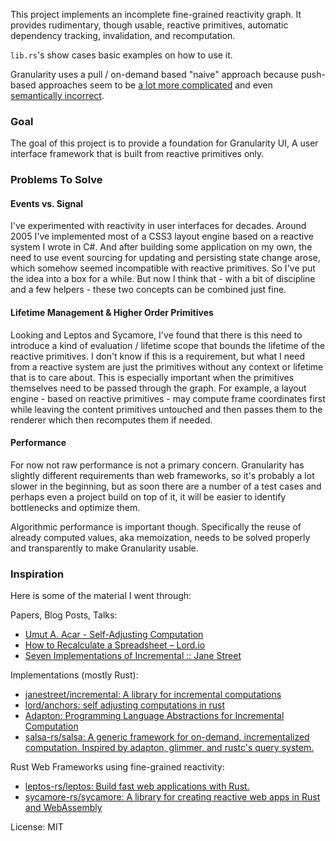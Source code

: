 This project implements an incomplete fine-grained reactivity graph. It provides rudimentary, though usable, reactive primitives, automatic dependency tracking, invalidation, and recomputation. 

`lib.rs`'s show cases basic examples on how to use it.

Granularity uses a pull / on-demand based "naive" approach because push-based approaches seem to be [a lot more complicated](https://www.janestreet.com/tech-talks/seven-implementations-of-incremental/) and even [semantically incorrect](https://github.com/salsa-rs/salsa/issues/41#issuecomment-589412839).

### Goal

The goal of this project is to provide a foundation for Granularity UI, A user interface framework that is built from reactive primitives only.

### Problems To Solve

#### Events vs. Signal

I've experimented with reactivity in user interfaces for decades. Around 2005 I've implemented most of a CSS3 layout engine based on a reactive system I wrote in C#. And after building some application on my own, the need to use event sourcing for updating and persisting state change arose, which somehow seemed incompatible with reactive primitives. So I've put the idea into a box for a while. But now I think that - with a bit of discipline and a few helpers - these two concepts can be combined just fine.

#### Lifetime Management & Higher Order Primitives

Looking and Leptos and Sycamore, I've found that there is this need to introduce a kind of evaluation / lifetime scope that bounds the lifetime of the reactive primitives. I don't know if this is a requirement, but what I need from a reactive system are just the primitives without any context or lifetime that is to care about. This is especially important when the primitives themselves need to be passed through the graph. For example, a layout engine - based on reactive primitives - may compute frame coordinates first while leaving the content primitives untouched and then passes them to the renderer which then recomputes them if needed.

#### Performance

For now not raw performance is not a primary concern. Granularity has slightly different requirements than web frameworks, so it's probably a lot slower in the beginning, but as soon there are a number of a test cases and perhaps even a project build on top of it, it will be easier to identify bottlenecks and optimize them.

Algorithmic performance is important though. Specifically the reuse of already computed values, aka memoization, needs to be solved properly and transparently to make Granularity usable.

### Inspiration

Here is some of the material I went through:

Papers, Blog Posts, Talks:

- [Umut A. Acar - Self-Adjusting Computation](https://www.umut-acar.org/self-adjusting-computation)
- [How to Recalculate a Spreadsheet – Lord.io](https://lord.io/spreadsheets/)
- [Seven Implementations of Incremental :: Jane Street](https://www.janestreet.com/tech-talks/seven-implementations-of-incremental/)

Implementations (mostly Rust):

- [janestreet/incremental: A library for incremental computations](https://github.com/janestreet/incremental)
- [lord/anchors: self adjusting computations in rust](https://github.com/lord/anchors)
- [Adapton: Programming Language Abstractions for Incremental Computation](http://adapton.org/)
- [salsa-rs/salsa: A generic framework for on-demand, incrementalized computation. Inspired by adapton, glimmer, and rustc's query system.](https://github.com/salsa-rs/salsa)

Rust Web Frameworks using fine-grained reactivity:

- [leptos-rs/leptos: Build fast web applications with Rust.](https://github.com/leptos-rs/leptos)
- [sycamore-rs/sycamore: A library for creating reactive web apps in Rust and WebAssembly](https://github.com/sycamore-rs/sycamore)

License: MIT

